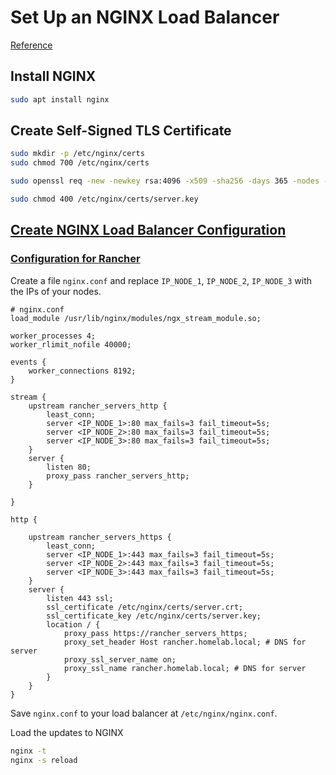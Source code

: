 # Set Up an NGINX Load Balancer

[Reference](https://ranchermanager.docs.rancher.com/how-to-guides/new-user-guides/infrastructure-setup/nginx-load-balancer)

## Install NGINX

```bash
sudo apt install nginx
```

## Create Self-Signed TLS Certificate

```bash
sudo mkdir -p /etc/nginx/certs
sudo chmod 700 /etc/nginx/certs

sudo openssl req -new -newkey rsa:4096 -x509 -sha256 -days 365 -nodes -out /etc/nginx/certs/server.crt -keyout /etc/nginx/certs/server.key

sudo chmod 400 /etc/nginx/certs/server.key
```

## [Create NGINX Load Balancer Configuration](https://docs.nginx.com/nginx/admin-guide/load-balancer/tcp-udp-load-balancer/)

### [Configuration for Rancher](https://ranchermanager.docs.rancher.com/how-to-guides/new-user-guides/infrastructure-setup/nginx-load-balancer#create-nginx-configuration)

Create a file `nginx.conf` and replace `IP_NODE_1`, `IP_NODE_2`, `IP_NODE_3` with the IPs of your nodes.

```nginx
# nginx.conf
load_module /usr/lib/nginx/modules/ngx_stream_module.so;

worker_processes 4;
worker_rlimit_nofile 40000;

events {
    worker_connections 8192;
}

stream {
    upstream rancher_servers_http {
        least_conn;
        server <IP_NODE_1>:80 max_fails=3 fail_timeout=5s;
        server <IP_NODE_2>:80 max_fails=3 fail_timeout=5s;
        server <IP_NODE_3>:80 max_fails=3 fail_timeout=5s;
    }
    server {
        listen 80;
        proxy_pass rancher_servers_http;
    }

}

http {

    upstream rancher_servers_https {
        least_conn;
        server <IP_NODE_1>:443 max_fails=3 fail_timeout=5s;
        server <IP_NODE_2>:443 max_fails=3 fail_timeout=5s;
        server <IP_NODE_3>:443 max_fails=3 fail_timeout=5s;
    }
    server {
        listen 443 ssl;
        ssl_certificate /etc/nginx/certs/server.crt;
        ssl_certificate_key /etc/nginx/certs/server.key;
        location / {
            proxy_pass https://rancher_servers_https;
            proxy_set_header Host rancher.homelab.local; # DNS for server
            proxy_ssl_server_name on;
            proxy_ssl_name rancher.homelab.local; # DNS for server
        }
    }
}
```

Save `nginx.conf` to your load balancer at `/etc/nginx/nginx.conf`.

Load the updates to NGINX

```bash
nginx -t
nginx -s reload
```

